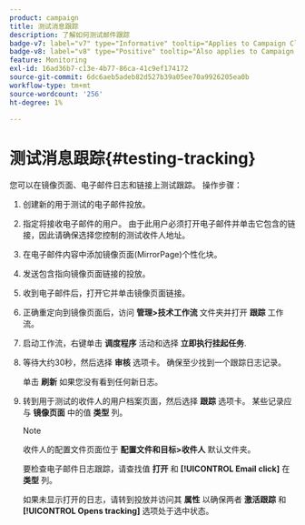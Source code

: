 ```yaml
---
product: campaign
title: 测试消息跟踪
description: 了解如何测试邮件跟踪
badge-v7: label="v7" type="Informative" tooltip="Applies to Campaign Classic v7"
badge-v8: label="v8" type="Positive" tooltip="Also applies to Campaign v8"
feature: Monitoring
exl-id: 16ad36b7-c13e-4b77-86ca-41c9ef174172
source-git-commit: 6dc6aeb5adeb82d527b39a05ee70a9926205ea0b
workflow-type: tm+mt
source-wordcount: '256'
ht-degree: 1%

---
```


# 测试消息跟踪{#testing-tracking}



您可以在镜像页面、电子邮件日志和链接上测试跟踪。 操作步骤：

1. 创建新的用于测试的电子邮件投放。
1. 指定将接收电子邮件的用户。 由于此用户必须打开电子邮件并单击它包含的链接，因此请确保选择您控制的测试收件人地址。
1. 在电子邮件内容中添加镜像页面(MirrorPage)个性化块。
1. 发送包含指向镜像页面链接的投放。
1. 收到电子邮件后，打开它并单击镜像页面链接。
1. 正确重定向到镜像页面后，访问 **管理>技术工作流** 文件夹并打开 **跟踪** 工作流。
1. 启动工作流，右键单击 **调度程序** 活动和选择 **立即执行挂起任务**.
1. 等待大约30秒，然后选择 **审核** 选项卡。 确保至少找到一个跟踪日志记录。

   单击 **刷新** 如果您没有看到任何新日志。

1. 转到用于测试的收件人的用户档案页面，然后选择 **跟踪** 选项卡。 某些记录应与 **镜像页面** 中的值 **类型** 列。

   >[!NOTE]
   >
   >收件人的配置文件页面位于 **配置文件和目标>收件人** 默认文件夹。

   要检查电子邮件日志跟踪，请查找值 **打开** 和 **[!UICONTROL Email click]** 在 **类型** 列。

   如果未显示打开的日志，请转到投放并访问其 **属性** 以确保两者 **激活跟踪** 和 **[!UICONTROL Opens tracking]** 选项处于选中状态。
